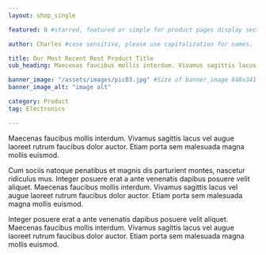 ```yaml
---
layout: shop_single

featured: 0 #starred, featured or simple for product pages display sections.

author: Charles #case sensitive, please use capitalization for names.

title: Our Most Recent Rest Product Title
sub_heading: Maecenas faucibus mollis interdum. Vivamus sagittis lacus

banner_image: "/assets/images/pic03.jpg" #Size of banner_image 840x341
banner_image_alt: "image alt"

category: Product
tag: Electronics

---
```

Maecenas faucibus mollis interdum. Vivamus sagittis lacus vel augue laoreet rutrum faucibus dolor auctor. Etiam porta sem malesuada magna mollis euismod.

Cum sociis natoque penatibus et magnis dis parturient montes, nascetur ridiculus mus. Integer posuere erat a ante venenatis dapibus posuere velit aliquet. Maecenas faucibus mollis interdum. Vivamus sagittis lacus vel augue laoreet rutrum faucibus dolor auctor. Etiam porta sem malesuada magna mollis euismod.

Integer posuere erat a ante venenatis dapibus posuere velit aliquet. Maecenas faucibus mollis interdum. Vivamus sagittis lacus vel augue laoreet rutrum faucibus dolor auctor. Etiam porta sem malesuada magna mollis euismod.
